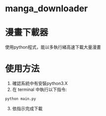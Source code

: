 # manga_downloader
# 漫畫下載器
使用python程式，能以多執行緒高速下載大量漫畫
# 使用方法

1.  確認系統中有安裝python3.X
2.  在 terminal 中執行以下指令:

```python main.py```

3.  依指示完成下載
